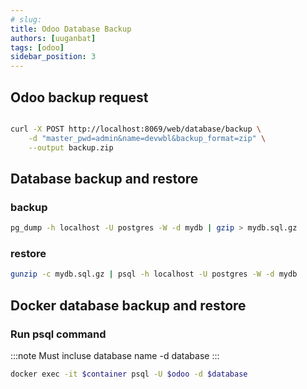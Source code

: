 ```yaml
---
# slug:
title: Odoo Database Backup
authors: [uuganbat]
tags: [odoo]
sidebar_position: 3
---
```


## Odoo backup request

```bash

curl -X POST http://localhost:8069/web/database/backup \
    -d "master_pwd=admin&name=devwbl&backup_format=zip" \
    --output backup.zip

```

## Database backup and restore

### backup

```bash
pg_dump -h localhost -U postgres -W -d mydb | gzip > mydb.sql.gz
```

### restore

```bash
gunzip -c mydb.sql.gz | psql -h localhost -U postgres -W -d mydb
```

## Docker database backup and restore

### Run psql command

:::note
Must incluse database name -d database
:::

```bash
docker exec -it $container psql -U $odoo -d $database
```

